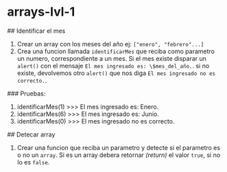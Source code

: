 # arrays-lvl-1

## Identificar el mes

1. Crear un array con los meses del año ej: `["enero", "febrero"...]`
2. Crea una funcion llamada `identificarMes` que reciba como parametro un numero, correspondiente a un mes. Si el mes existe disparar un `alert()` con el mensaje `El mes ingresado es: \$mes_del_año.`. si no existe, devolvemos otro `alert()` que nos diga `El mes ingresado no es correcto.`.

### Pruebas:

1. identificarMes(1) >>> El mes ingresado es: Enero.
2. identificarMes(6) >>> El mes ingresado es: Junio.
3. identificarMes(0) >>> El mes ingresado no es correcto.

## Detecar array

1. Crear una funcion que reciba un parametro y detecte si el parametro es o no un `array`. Si es un array debera retornar _(return)_ el valor `true`, si no lo es `false`.
